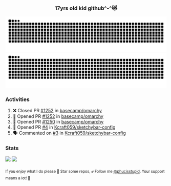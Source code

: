 <h3 align="center">17yrs old kid github^-^😻</h3>

![GitHub Contribution Grid Snake (Dark)](https://raw.githubusercontent.com/phucisstupid/phucisstupid/output/catppuccin-mocha.svg#gh-dark-mode-only)
![GitHub Contribution Grid Snake (Light)](https://raw.githubusercontent.com/phucisstupid/phucisstupid/output/github-contribution-grid-snake.svg#gh-light-mode-only)

### Activities

<!--START_SECTION:activity-->
1. ❌ Closed PR [#1252](https://github.com/basecamp/omarchy/pull/1252) in [basecamp/omarchy](https://github.com/basecamp/omarchy)
2. 💪 Opened PR [#1252](https://github.com/basecamp/omarchy/pull/1252) in [basecamp/omarchy](https://github.com/basecamp/omarchy)
3. 💪 Opened PR [#1250](https://github.com/basecamp/omarchy/pull/1250) in [basecamp/omarchy](https://github.com/basecamp/omarchy)
4. 💪 Opened PR [#4](https://github.com/Kcraft059/sketchybar-config/pull/4) in [Kcraft059/sketchybar-config](https://github.com/Kcraft059/sketchybar-config)
5. 🗣 Commented on [#3](https://github.com/Kcraft059/sketchybar-config/issues/3#issuecomment-3226429357) in [Kcraft059/sketchybar-config](https://github.com/Kcraft059/sketchybar-config)
<!--END_SECTION:activity-->

### Stats

<div>
  <img width=400 src="https://github-readme-stats.vercel.app/api?username=phucisstupid&show_icons=true&theme=catppuccin_mocha"/>
  <img width=400 src="https://github-readme-stats.vercel.app/api/top-langs?username=phucisstupid&layout=compact&theme=catppuccin_mocha&card_width=395"/>
</div>

<sub>If you enjoy what I do please 🌟 Star some repos, 💕 Follow me [@phucisstupid](https://github.com/phucisstupid). Your support means a lot! 🥰

